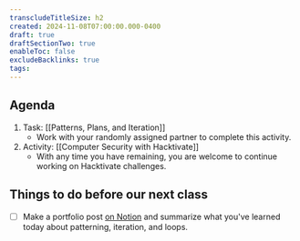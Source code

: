 ```yaml
---
transcludeTitleSize: h2
created: 2024-11-08T07:00:00.000-0400
draft: true
draftSectionTwo: true
enableToc: false
excludeBacklinks: true
tags:
---
```

## Agenda
1. Task: [[Patterns, Plans, and Iteration]]
	- Work with your randomly assigned partner to complete this activity.
2. Activity: [[Computer Security with Hacktivate]]
	- With any time you have remaining, you are welcome to continue working on Hacktivate challenges.
	  
## Things to do before our next class
- [ ] Make a portfolio post [on Notion](https://notion.so) and summarize what you've learned today about patterning, iteration, and loops.